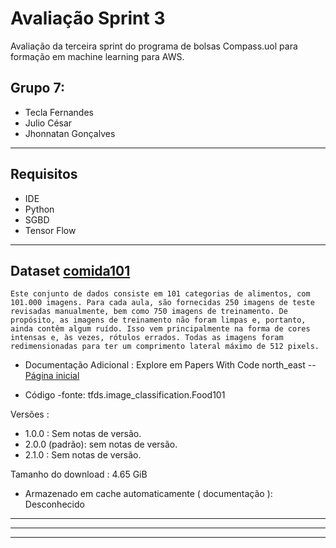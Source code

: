 # Avaliação Sprint 3
Avaliação da terceira sprint do programa de bolsas Compass.uol para formação em machine learning para AWS.

##  Grupo 7:
- Tecla Fernandes
- Julio César
- Jhonnatan Gonçalves

----
## Requisitos
- IDE
- Python
- SGBD
- Tensor Flow
----

## Dataset [comida101](https://www.tensorflow.org/datasets/catalog/food101)

```
Este conjunto de dados consiste em 101 categorias de alimentos, com 101.000 imagens. Para cada aula, são fornecidas 250 imagens de teste revisadas manualmente, bem como 750 imagens de treinamento. De propósito, as imagens de treinamento não foram limpas e, portanto, ainda contêm algum ruído. Isso vem principalmente na forma de cores intensas e, às vezes, rótulos errados. Todas as imagens foram redimensionadas para ter um comprimento lateral máximo de 512 pixels.
```
- Documentação Adicional : Explore em Papers With Code north_east
-- [Página inicial](https://data.vision.ee.ethz.ch/cvl/datasets_extra/food-101/)

- Código -fonte: tfds.image_classification.Food101

Versões :
- 1.0.0 : Sem notas de versão.
- 2.0.0 (padrão): sem notas de versão.
- 2.1.0 : Sem notas de versão.

Tamanho do download : 4.65 GiB
- Armazenado em cache automaticamente ( documentação ): Desconhecido

----



---
---
